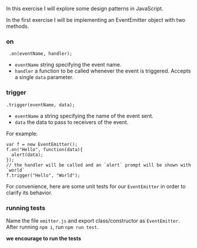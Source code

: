 In this exercise I will explore some design patterns in JavaScript.

In the first exercise I will be implementing an EventEmitter object with two methods.

### on

     .on(eventName, handler);


- `eventName` string specifying the event name.
- `handler` a function to be called whenever the event is triggered. Accepts a single `data` parameter.

### trigger

    .trigger(eventName, data);

- `eventName` a string specifying the name of the event sent.
- `data` the data to pass to receivers of the event.

For example:

    var f = new EventEmitter();
    f.on("Hello", function(data){
      alert(data);
    });
    // the handler will be called and an `alert` prompt will be shown with `world`
    f.trigger("Hello", "World");

For convenience, here are some unit tests for our `EventEmitter` in order to clarify its behavior.

### running tests

Name the file `emitter.js` and export class/constructor as `EventEmitter`. After running `npm i`, run `npm run test`.

**we **encourage** to run the tests**
